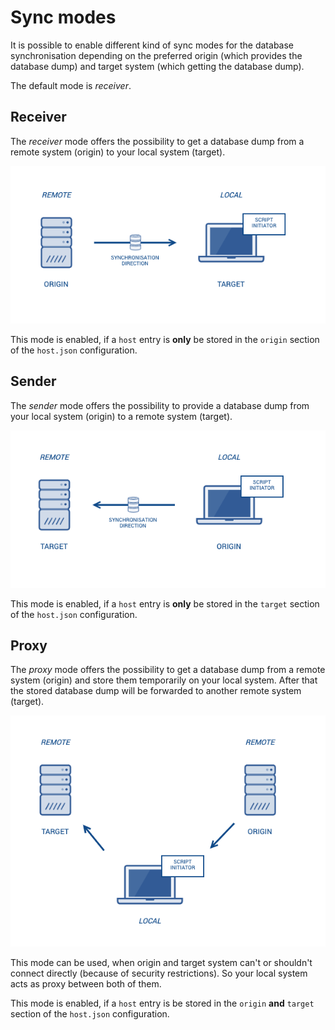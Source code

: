 # Sync modes

It is possible to enable different kind of sync modes for the database synchronisation depending on the preferred origin (which provides the database dump) and target system (which getting the database dump). 

The default mode is _receiver_. 

## Receiver

The _receiver_ mode offers the possibility to get a database dump from a remote system (origin) to your local system (target). 

![Sync mode receiver](images/sync-mode-receiver.png)

This mode is enabled, if a `host` entry is __only__ be stored in the `origin` section of the `host.json` configuration.

## Sender

The _sender_ mode offers the possibility to provide a database dump from your local system (origin) to a remote system (target). 

![Sync mode sender](images/sync-mode-sender.png)

This mode is enabled, if a `host` entry is __only__ be stored in the `target` section of the `host.json` configuration.

## Proxy

The _proxy_ mode offers the possibility to get a database dump from a remote system (origin) and store them temporarily on your local system. After that the stored database dump will be forwarded to another remote system (target).

![Sync mode proxy](images/sync-mode-proxy.png)

This mode can be used, when origin and target system can't or shouldn't connect directly (because of security restrictions). So your local system acts as proxy between both of them.  

This mode is enabled, if a `host` entry is be stored in the `origin` __and__ `target` section of the `host.json` configuration.